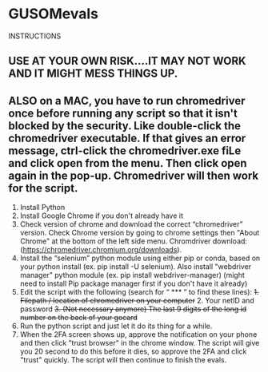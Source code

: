 # GUSOMevals


INSTRUCTIONS

## USE AT YOUR OWN RISK....IT MAY NOT WORK AND IT MIGHT MESS THINGS UP.
## ALSO on a MAC, you have to run chromedriver once before running any script so that it isn't blocked by the security. Like double-click the chromedriver executable. If that gives an error message, ctrl-click the chromedriver.exe fiLe and click open from the menu. Then click open again in the pop-up. Chromedriver will then work for the script.

1. Install Python
2. Install Google Chrome if you don't already have it
2. Check version of chrome and download the correct “chromedriver” version. Check Chrome version by going to chrome settings then "About Chrome" at the bottom of the left side menu. Chromdriver download: (https://chromedriver.chromium.org/downloads). 
4. Install the “selenium” python module using either pip or conda, based on your python install
(ex. pip install -U selenium). Also install "webdriver manager" python module (ex. pip install webdriver-manager)
(might need to install Pip package manager first if you don't have it already)
5. Edit the script with the following (search for “ *** ” to find these lines):
	~~1. Filepath / location of chromedriver on your computer~~
	2. Your netID and password
	~~3. (Not necessary anymore) The last 9 digits of the long id number on the back of your gocard~~
6. Run the python script and just let it do its thing for a while.
7. When the 2FA screen shows up, approve the notification on your phone and then click "trust browser" in the chrome window. The script will give you 20 second to do this before it dies, so approve the 2FA and click "trust" quickly. The script will then continue to finish the evals.
